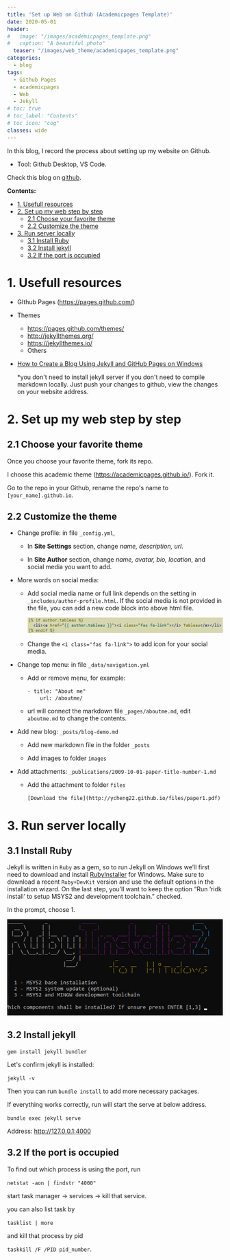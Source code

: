 ```yaml
---
title: 'Set up Web on Github (Academicpages Template)'
date: 2020-05-01
header:
#   image: "/images/academicpages_template.png"
#   caption: "A beautiful photo"
  teaser: "/images/web_theme/academicpages_template.png"
categories:
  - blog
tags:
  - Github Pages
  - academicpages
  - Web
  - Jekyll
# toc: true
# toc_label: "Contents"
# toc_icon: "cog"
classes: wide
---
```


In this blog, I record the process about setting up my website on Github.

* Tool: Github Desktop, VS Code.

Check this blog on [github](https://github.com/ycheng22/ycheng22.github.io/blob/main/_posts/2020-05-01-set_up_web_on_Github.md).

**Contents:**
- [1. Usefull resources](#1-usefull-resources)
- [2. Set up my web step by step](#2-set-up-my-web-step-by-step)
  - [2.1 Choose your favorite theme](#21-choose-your-favorite-theme)
  - [2.2 Customize the theme](#22-customize-the-theme)
- [3. Run server locally](#3-run-server-locally)
  - [3.1 Install Ruby](#31-install-ruby)
  - [3.2 Install jekyll](#32-install-jekyll)
  - [3.2 If the port is occupied](#32-if-the-port-is-occupied)

# 1. Usefull resources

- GIthub Pages (https://pages.github.com/)
- Themes
    - https://pages.github.com/themes/
    - http://jekyllthemes.org/
    - https://jekyllthemes.io/
    - Others 
- [How to Create a Blog Using Jekyll and GitHub Pages on Windows](https://www.kiltandcode.com/2020/04/30/how-to-create-a-blog-using-jekyll-and-github-pages-on-windows/)

    *you don't need to install jekyll server if you don't need to compile markdown locally. Just push your changes to github, view the changes on your website address.
    

# 2. Set up my web step by step

## 2.1 Choose your favorite theme

Once you choose your favorite theme, fork its repo.   

I choose this academic theme (https://academicpages.github.io/). Fork it. 

Go to the repo in your Github, rename the repo's name to ``[your_name].github.io``.

## 2.2 Customize the theme

- Change profile: in file `_config.yml`, 

    * In **Site Settings** section, change *name, description, url*.

    * In **Site Author** section, change *name, avatar, bio, location*, and social media you want to add. 

- More words on social media: 

    * Add social media name or full link depends on the setting in `_includes/author-profile.html`.
    If the social media is not provided in the file, you can add a new code block into above html file.
    
        ![name](/images/web_theme/web_social.png)
    
    * Change the `<i class="fas fa-link">` to add icon for your social media.
    
- Change top menu: in file `_data/navigation.yml`
    
    * Add or remove menu, for example:
    
        ```
        - title: "About me"
            url: /aboutme/
        ```
    * url will connect the markdown file `_pages/aboutme.md`, edit `aboutme.md` to change the contents. 

- Add new blog: `_posts/blog-demo.md`
    
    * Add new markdown file in the folder `_posts`
    
    * Add images to folder `images`
    
- Add attachments: `_publications/2009-10-01-paper-title-number-1.md`
    
    * Add the attachment to folder `files`
        ```
        [Download the file](http://ycheng22.github.io/files/paper1.pdf)
        ```

# 3. Run server locally

## 3.1 Install Ruby
Jekyll is written in `Ruby` as a gem, so to run Jekyll on Windows we’ll first need to download and install [RubyInstaller](https://rubyinstaller.org/) for Windows. Make sure to download a recent `Ruby+DevKit` version and use the default options in the installation wizard. On the last step, you’ll want to keep the option “Run ‘ridk install’ to setup MSYS2 and development toolchain.” checked.

In the prompt, choose 1.

![name](/images/web_theme/ruby_msys2.png)

## 3.2 Install jekyll

`gem install jekyll bundler`

Let's confirm jekyll is installed:

`jekyll -v`

Then you can run `bundle install` to add more necessary packages.

If everything works correctly, run will start the serve at below address. 

`bundle exec jekyll serve`

Address: <http://127.0.0.1:4000>

## 3.2 If the port is occupied

To find out which process is using the port, run 

`netstat -aon | findstr "4000"` 

start task manager -> services -> kill that service. 

you can also list task by 

`tasklist | more`

and kill that process by pid 

`taskkill /F /PID pid_number`.
